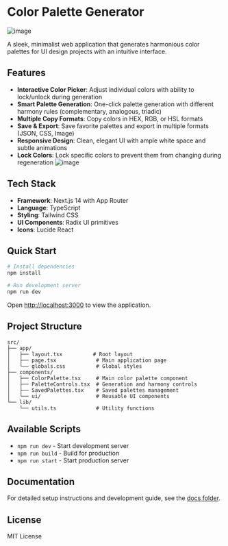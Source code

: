 # Color Palette Generator
![image](https://github.com/user-attachments/assets/4525456c-7f71-4fc0-825b-fc4a1a48e30e)

A sleek, minimalist web application that generates harmonious color palettes for UI design projects with an intuitive interface.

## Features

- **Interactive Color Picker**: Adjust individual colors with ability to lock/unlock during generation
- **Smart Palette Generation**: One-click palette generation with different harmony rules (complementary, analogous, triadic)
- **Multiple Copy Formats**: Copy colors in HEX, RGB, or HSL formats
- **Save & Export**: Save favorite palettes and export in multiple formats (JSON, CSS, Image)
- **Responsive Design**: Clean, elegant UI with ample white space and subtle animations
- **Lock Colors**: Lock specific colors to prevent them from changing during regeneration
![image](https://github.com/user-attachments/assets/1f4e45a4-42f7-469b-b823-a4c73e740175)

## Tech Stack

- **Framework**: Next.js 14 with App Router
- **Language**: TypeScript
- **Styling**: Tailwind CSS
- **UI Components**: Radix UI primitives
- **Icons**: Lucide React

## Quick Start

```bash
# Install dependencies
npm install

# Run development server
npm run dev
```

Open [http://localhost:3000](http://localhost:3000) to view the application.

## Project Structure

```
src/
├── app/
│   ├── layout.tsx          # Root layout
│   ├── page.tsx             # Main application page
│   └── globals.css          # Global styles
├── components/
│   ├── ColorPalette.tsx     # Main color palette component
│   ├── PaletteControls.tsx  # Generation and harmony controls
│   ├── SavedPalettes.tsx    # Saved palettes management
│   └── ui/                  # Reusable UI components
└── lib/
    └── utils.ts             # Utility functions
```

## Available Scripts

- `npm run dev` - Start development server
- `npm run build` - Build for production
- `npm run start` - Start production server

## Documentation

For detailed setup instructions and development guide, see the [docs folder](./docs/).

## License

MIT License
